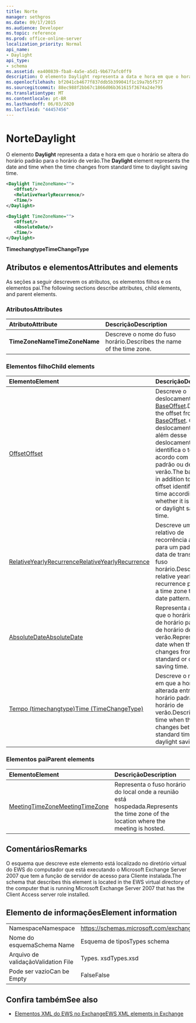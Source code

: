 ```yaml
---
title: Norte
manager: sethgros
ms.date: 09/17/2015
ms.audience: Developer
ms.topic: reference
ms.prod: office-online-server
localization_priority: Normal
api_name:
- Daylight
api_type:
- schema
ms.assetid: ea400839-fba8-4a5e-a5d1-9b677afc0ff9
description: O elemento Daylight representa a data e hora em que o horário se altera do horário padrão para o horário de verão.
ms.openlocfilehash: bf2041cb4677f837ddb5b399041f1c19a7b5f577
ms.sourcegitcommit: 88ec988f2bb67c1866d06b361615f3674a24e795
ms.translationtype: MT
ms.contentlocale: pt-BR
ms.lasthandoff: 06/03/2020
ms.locfileid: "44457456"
---
```

# <a name="daylight"></a><span data-ttu-id="e6335-103">Norte</span><span class="sxs-lookup"><span data-stu-id="e6335-103">Daylight</span></span>

<span data-ttu-id="e6335-104">O elemento **Daylight** representa a data e hora em que o horário se altera do horário padrão para o horário de verão.</span><span class="sxs-lookup"><span data-stu-id="e6335-104">The **Daylight** element represents the date and time when the time changes from standard time to daylight saving time.</span></span> 
  
```xml
<Daylight TimeZoneName="">
   <Offset/>
   <RelativeYearlyRecurrence/>
   <Time/>
</Daylight>
```

```xml
<Daylight TimeZoneName="">
   <Offset/>
   <AbsoluteDate/>
   <Time/>
</Daylight>
```

<span data-ttu-id="e6335-105">**Timechangtype**</span><span class="sxs-lookup"><span data-stu-id="e6335-105">**TimeChangeType**</span></span>

## <a name="attributes-and-elements"></a><span data-ttu-id="e6335-106">Atributos e elementos</span><span class="sxs-lookup"><span data-stu-id="e6335-106">Attributes and elements</span></span>

<span data-ttu-id="e6335-107">As seções a seguir descrevem os atributos, os elementos filhos e os elementos pai.</span><span class="sxs-lookup"><span data-stu-id="e6335-107">The following sections describe attributes, child elements, and parent elements.</span></span>
  
### <a name="attributes"></a><span data-ttu-id="e6335-108">Atributos</span><span class="sxs-lookup"><span data-stu-id="e6335-108">Attributes</span></span>

|<span data-ttu-id="e6335-109">**Atributo**</span><span class="sxs-lookup"><span data-stu-id="e6335-109">**Attribute**</span></span>|<span data-ttu-id="e6335-110">**Descrição**</span><span class="sxs-lookup"><span data-stu-id="e6335-110">**Description**</span></span>|
|:-----|:-----|
|<span data-ttu-id="e6335-111">**TimeZoneName**</span><span class="sxs-lookup"><span data-stu-id="e6335-111">**TimeZoneName**</span></span> <br/> |<span data-ttu-id="e6335-112">Descreve o nome do fuso horário.</span><span class="sxs-lookup"><span data-stu-id="e6335-112">Describes the name of the time zone.</span></span>  <br/> |
   
### <a name="child-elements"></a><span data-ttu-id="e6335-113">Elementos filho</span><span class="sxs-lookup"><span data-stu-id="e6335-113">Child elements</span></span>

|<span data-ttu-id="e6335-114">**Elemento**</span><span class="sxs-lookup"><span data-stu-id="e6335-114">**Element**</span></span>|<span data-ttu-id="e6335-115">**Descrição**</span><span class="sxs-lookup"><span data-stu-id="e6335-115">**Description**</span></span>|
|:-----|:-----|
|[<span data-ttu-id="e6335-116">Offset</span><span class="sxs-lookup"><span data-stu-id="e6335-116">Offset</span></span>](offset.md) <br/> |<span data-ttu-id="e6335-117">Descreve o deslocamento do [BaseOffset](baseoffset.md).</span><span class="sxs-lookup"><span data-stu-id="e6335-117">Describes the offset from the [BaseOffset](baseoffset.md).</span></span> <span data-ttu-id="e6335-118">O deslocamento base além desse deslocamento identifica o tempo de acordo com o horário padrão ou de verão.</span><span class="sxs-lookup"><span data-stu-id="e6335-118">The base offset in addition to this offset identifies the time according to whether it is standard or daylight saving time.</span></span>  <br/> |
|[<span data-ttu-id="e6335-119">RelativeYearlyRecurrence</span><span class="sxs-lookup"><span data-stu-id="e6335-119">RelativeYearlyRecurrence</span></span>](relativeyearlyrecurrence.md) <br/> |<span data-ttu-id="e6335-120">Descreve um padrão relativo de recorrência anual para um padrão de data de transição de fuso horário.</span><span class="sxs-lookup"><span data-stu-id="e6335-120">Describes a relative yearly recurrence pattern for a time zone transition date pattern.</span></span>  <br/> |
|[<span data-ttu-id="e6335-121">AbsoluteDate</span><span class="sxs-lookup"><span data-stu-id="e6335-121">AbsoluteDate</span></span>](absolutedate.md) <br/> |<span data-ttu-id="e6335-122">Representa a data em que o horário muda de horário padrão ou de horário de verão.</span><span class="sxs-lookup"><span data-stu-id="e6335-122">Represents the date when the time changes from standard or daylight saving time.</span></span>  <br/> |
|[<span data-ttu-id="e6335-123">Tempo (timechangtype)</span><span class="sxs-lookup"><span data-stu-id="e6335-123">Time (TimeChangeType)</span></span>](time-timechangetype.md) <br/> |<span data-ttu-id="e6335-124">Descreve o momento em que a hora é alterada entre o horário padrão e o horário de verão.</span><span class="sxs-lookup"><span data-stu-id="e6335-124">Describes the time when the time changes between standard time and daylight saving time.</span></span>  <br/> |
   
### <a name="parent-elements"></a><span data-ttu-id="e6335-125">Elementos pai</span><span class="sxs-lookup"><span data-stu-id="e6335-125">Parent elements</span></span>

|<span data-ttu-id="e6335-126">**Elemento**</span><span class="sxs-lookup"><span data-stu-id="e6335-126">**Element**</span></span>|<span data-ttu-id="e6335-127">**Descrição**</span><span class="sxs-lookup"><span data-stu-id="e6335-127">**Description**</span></span>|
|:-----|:-----|
|[<span data-ttu-id="e6335-128">MeetingTimeZone</span><span class="sxs-lookup"><span data-stu-id="e6335-128">MeetingTimeZone</span></span>](meetingtimezone.md) <br/> |<span data-ttu-id="e6335-129">Representa o fuso horário do local onde a reunião está hospedada.</span><span class="sxs-lookup"><span data-stu-id="e6335-129">Represents the time zone of the location where the meeting is hosted.</span></span>  <br/> |
   
## <a name="remarks"></a><span data-ttu-id="e6335-130">Comentários</span><span class="sxs-lookup"><span data-stu-id="e6335-130">Remarks</span></span>

<span data-ttu-id="e6335-131">O esquema que descreve este elemento está localizado no diretório virtual do EWS do computador que está executando o Microsoft Exchange Server 2007 que tem a função de servidor de acesso para Cliente instalada.</span><span class="sxs-lookup"><span data-stu-id="e6335-131">The schema that describes this element is located in the EWS virtual directory of the computer that is running Microsoft Exchange Server 2007 that has the Client Access server role installed.</span></span>
  
## <a name="element-information"></a><span data-ttu-id="e6335-132">Elemento de informações</span><span class="sxs-lookup"><span data-stu-id="e6335-132">Element information</span></span>

|||
|:-----|:-----|
|<span data-ttu-id="e6335-133">Namespace</span><span class="sxs-lookup"><span data-stu-id="e6335-133">Namespace</span></span>  <br/> |https://schemas.microsoft.com/exchange/services/2006/types  <br/> |
|<span data-ttu-id="e6335-134">Nome do esquema</span><span class="sxs-lookup"><span data-stu-id="e6335-134">Schema Name</span></span>  <br/> |<span data-ttu-id="e6335-135">Esquema de tipos</span><span class="sxs-lookup"><span data-stu-id="e6335-135">Types schema</span></span>  <br/> |
|<span data-ttu-id="e6335-136">Arquivo de validação</span><span class="sxs-lookup"><span data-stu-id="e6335-136">Validation File</span></span>  <br/> |<span data-ttu-id="e6335-137">Types. xsd</span><span class="sxs-lookup"><span data-stu-id="e6335-137">Types.xsd</span></span>  <br/> |
|<span data-ttu-id="e6335-138">Pode ser vazio</span><span class="sxs-lookup"><span data-stu-id="e6335-138">Can be Empty</span></span>  <br/> |<span data-ttu-id="e6335-139">False</span><span class="sxs-lookup"><span data-stu-id="e6335-139">False</span></span>  <br/> |
   
## <a name="see-also"></a><span data-ttu-id="e6335-140">Confira também</span><span class="sxs-lookup"><span data-stu-id="e6335-140">See also</span></span>

- [<span data-ttu-id="e6335-141">Elementos XML do EWS no Exchange</span><span class="sxs-lookup"><span data-stu-id="e6335-141">EWS XML elements in Exchange</span></span>](ews-xml-elements-in-exchange.md)

